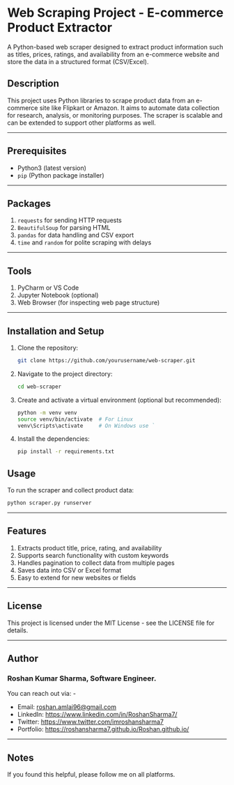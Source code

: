 # Web Scraping Project - E-commerce Product Extractor

A Python-based web scraper designed to extract product information such as titles, prices, ratings, and availability from an e-commerce website and store the data in a structured format (CSV/Excel).

## Description
This project uses Python libraries to scrape product data from an e-commerce site like Flipkart or Amazon. It aims to automate data collection for research, analysis, or monitoring purposes. The scraper is scalable and can be extended to support other platforms as well.

---

## Prerequisites
- Python3 (latest version)
- `pip` (Python package installer)
  
---

## Packages
1. `requests` for sending HTTP requests
2. `BeautifulSoup` for parsing HTML
3. `pandas` for data handling and CSV export
4. `time` and `random` for polite scraping with delays

---

## Tools
1. PyCharm or VS Code
2. Jupyter Notebook (optional)
3. Web Browser (for inspecting web page structure)

---

## Installation and Setup
1. Clone the repository:
    ```sh
    git clone https://github.com/yourusername/web-scraper.git
    ```

2. Navigate to the project directory:
    ```sh
    cd web-scraper
    ```

3. Create and activate a virtual environment (optional but recommended):
    ```sh
    python -m venv venv
    source venv/bin/activate  # For Linux
    venv\Scripts\activate     # On Windows use `
    ```

4. Install the dependencies:
    ```sh
    pip install -r requirements.txt
    ```

## Usage
To run the scraper and collect product data:
```sh
python scraper.py runserver
```

---

## Features
1. Extracts product title, price, rating, and availability
2. Supports search functionality with custom keywords
3. Handles pagination to collect data from multiple pages
4. Saves data into CSV or Excel format
5. Easy to extend for new websites or fields

---

## License
This project is licensed under the MIT License - see the LICENSE file for details.

---

## Author
### Roshan Kumar Sharma, Software Engineer.  
You can reach out via: -
- Email: roshan.amlai96@gmail.com 
- LinkedIn: https://www.linkedin.com/in/RoshanSharma7/
- Twitter: https://www.twitter.com/imroshansharma7
- Portfolio: https://roshansharma7.github.io/Roshan.github.io/

---

## Notes
If you found this helpful, please follow me on all platforms.
